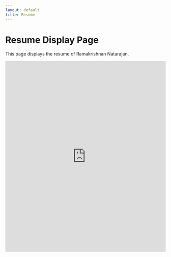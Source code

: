 ```yaml
---
layout: default
title: Resume
---
```


# Resume Display Page

This page displays the resume of Ramakrishnan Natarajan.

<iframe src="https://docs.google.com/viewer?url=https://raw.githubusercontent.com/rnmech/CAD/main/docs/Ramakrishnan_Git_Resume.pdf&embedded=true" style="width:100%; height:600px;" frameborder="0"></iframe>
